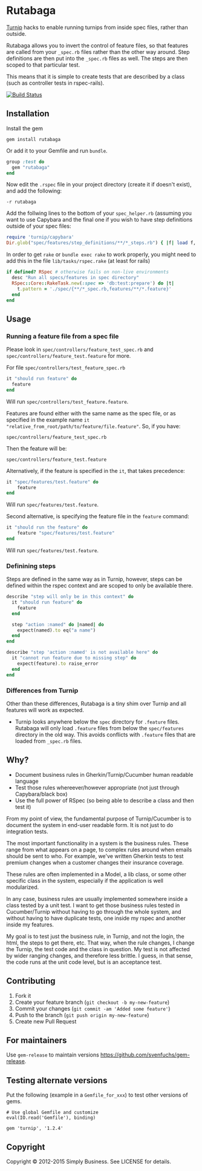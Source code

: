 # Rutabaga

[Turnip](https://github.com/jnicklas/turnip) hacks to enable running turnips from inside spec files, rather than outside.

Rutabaga allows you to invert the control of feature files, so that features are called from your `_spec.rb` files rather than the other way around. Step definitions are then put into the `_spec.rb` files as well. The steps are then scoped to that particular test.

This means that it is simple to create tests that are described by a class (such as controller tests in rspec-rails).

[![Build Status](https://travis-ci.org/simplybusiness/rutabaga.svg?branch=master)](https://travis-ci.org/simplybusiness/rutabaga)

## Installation

Install the gem

```
gem install rutabaga
```

Or add it to your Gemfile and run `bundle`.

```ruby
group :test do
  gem "rutabaga"
end
```

Now edit the `.rspec` file in your project directory (create it if doesn't
exist), and add the following:

```
-r rutabaga
```

Add the follwing lines to the bottom of your `spec_helper.rb` (assuming you want to use Capybara and the final one if you wish to have step definitions outside of your spec files:

```ruby
require 'turnip/capybara'
Dir.glob("spec/features/step_definitions/**/*_steps.rb") { |f| load f, true }
```

In order to get `rake` or `bundle exec rake` to work properly, you might need to add this in the file `lib/tasks/rspec.rake` (at least for rails)

```ruby
if defined? RSpec # otherwise fails on non-live environments
  desc "Run all specs/features in spec directory"
  RSpec::Core::RakeTask.new(:spec => 'db:test:prepare') do |t|
    t.pattern = './spec/{**/*_spec.rb,features/**/*.feature}'
  end
end
```

## Usage

### Running a feature file from a spec file

Please look in `spec/controllers/feature_test_spec.rb` and `spec/controllers/feature_test.feature` for more.

For file `spec/controllers/test_feature_spec.rb`

```ruby
it "should run feature" do
  feature
end
```

Will run `spec/controllers/test_feature.feature`.

Features are found either with the same name as the spec file, or as specified in the example name `it "relative_from_root/path/to/feature/file.feature"`. So, if you have:

`spec/controllers/feature_test_spec.rb`

Then the feature will be:

`spec/controllers/feature_test.feature`

Alternatively, if the feature is specified in the `it`, that takes precedence:

```ruby
it "spec/features/test.feature" do
    feature
end
```

Will run `spec/features/test.feature`.

Second alternative, is specifying the feature file in the `feature` command:

```ruby
it "should run the feature" do
    feature "spec/features/test.feature"
end
```

Will run `spec/features/test.feature`.

### Definining steps

Steps are defined in the same way as in Turnip, however, steps can be defined within the rspec context and are scoped to only be available there.

```ruby
describe "step will only be in this context" do
  it "should run feature" do
    feature
  end

  step "action :named" do |named| do
    expect(named).to eq("a name")
  end
end

describe "step 'action :named' is not available here" do
  it "cannot run feature due to missing step" do
    expect(feature).to raise_error
  end
end
```

### Differences from Turnip

Other than these differences, Rutabaga is a tiny shim over Turnip and all features will work as expected.

* Turnip looks anywhere below the `spec` directory for `.feature` files. Rutabaga will only load `.feature` files from below the `spec/features` directory in the old way. This avoids conflicts with `.feature` files that are loaded from `_spec.rb` files.

## Why?

* Document business rules in Gherkin/Turnip/Cucumber human readable language
* Test those rules whereever/however appropriate (not just through Capybara/black box)
* Use the full power of RSpec (so being able to describe a class and then test it)

From my point of view, the fundamental purpose of Turnip/Cucumber is to document the system in end-user readable form. It is not just to do integration tests.

The most important functionality in a system is the business rules. These range from what appears on a page, to complex rules around when emails should be sent to who. For example, we've written Gherkin tests to test premium changes when a customer changes their insurance coverage.

These rules are often implemented in a Model, a lib class, or some other specific class in the system, especially if the application is well modularized.

In any case, business rules are usually implemented somewhere inside a class tested by a unit test. I want to get those business rules tested in Cucumber/Turnip without having to go through the whole system, and without having to have duplicate tests, one inside my rspec and another inside my features.

My goal is to test just the business rule, in Turnip, and not the login, the html, the steps to get there, etc. That way, when the rule changes, I change the Turnip, the test code and the class in question. My test is not affected by wider ranging changes, and therefore less brittle. I guess, in that sense, the code runs at the unit code level, but is an acceptance test.

## Contributing

1. Fork it
2. Create your feature branch (`git checkout -b my-new-feature`)
3. Commit your changes (`git commit -am 'Added some feature'`)
4. Push to the branch (`git push origin my-new-feature`)
5. Create new Pull Request

## For maintainers

Use `gem-release` to maintain versions https://github.com/svenfuchs/gem-release.

## Testing alternate versions

Put the following (example in a `Gemfile_for_xxx`) to test other versions of gems.

```
# Use global Gemfile and customize
eval(IO.read('Gemfile'), binding)

gem 'turnip', '1.2.4'
```

## Copyright

Copyright © 2012-2015 Simply Business. See LICENSE for details.
